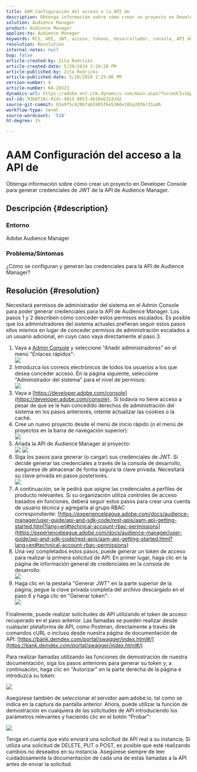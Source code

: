 ```yaml
---
title: AAM Configuración del acceso a la API de
description: Obtenga información sobre cómo crear un proyecto en Developer Console para generar credenciales de JWT de la API de Audience Manager.
solution: Audience Manager
product: Audience Manager
applies-to: Audience Manager
keywords: KCS, API, JWT, acceso, tokens, desarrollador, consola, API de REST, REST
resolution: Resolution
internal-notes: null
bug: false
article-created-by: Zita Rodricks
article-created-date: 5/20/2024 2:24:28 PM
article-published-by: Zita Rodricks
article-published-date: 5/20/2024 2:25:06 PM
version-number: 4
article-number: KA-20323
dynamics-url: https://adobe-ent.crm.dynamics.com/main.aspx?forceUCI=1&pagetype=entityrecord&etn=knowledgearticle&id=16de6aa6-b416-ef11-9f8a-6045bd026dc7
exl-id: 93b0716c-01dc-4915-8853-4b16eb3243d2
source-git-commit: b5a9f5c620b7ab5905f6e5360e18ba2036c31ad6
workflow-type: tm+mt
source-wordcount: '518'
ht-degree: 1%

---
```


# AAM Configuración del acceso a la API de


Obtenga información sobre cómo crear un proyecto en Developer Console para generar credenciales de JWT de la API de Audience Manager.

## Descripción {#description}


### Entorno

Adobe Audience Manager

### Problema/Síntomas

¿Cómo se configuran y generan las credenciales para la API de Audience Manager?


## Resolución {#resolution}


Necesitará permisos de administrador del sistema en el Admin Console para poder generar credenciales para la API de Audience Manager. Los pasos 1 y 2 describen cómo conceder estos permisos escalados. Es posible que los administradores del sistema actuales prefieran seguir estos pasos ellos mismos en lugar de conceder permisos de administración escalados a un usuario adicional, en cuyo caso vaya directamente al paso 3.

1. Vaya a [Admin Console](https://adminconsole.adobe.com/) y seleccione &quot;Añadir administradores&quot; en el menú &quot;Enlaces rápidos&quot;:<br>    ![](assets/27c759f0-4418-ed11-b83e-0022480868ff.png)
2. Introduzca los correos electrónicos de todos los usuarios a los que desea conceder acceso. En la página siguiente, seleccione &quot;Administrador del sistema&quot; para el nivel de permisos:<br>    ![](assets/4eaf764b-4518-ed11-b83e-0022480868ff.png)
3. Vaya a [https://developer.adobe.com/console](https://developer.adobe.com/console) . Si todavía no tiene acceso a pesar de que se le han concedido derechos de administración del sistema en los pasos anteriores, intente actualizar las cookies o la caché.
4. Cree un nuevo proyecto desde el menú de inicio rápido (o el menú de proyectos en la barra de navegación superior):<br>    ![](assets/363a9d79-1418-ed11-b83e-0022480868ff.png)
5. Añada la API de Audience Manager al proyecto:<br>    ![](assets/a06e1ebd-1418-ed11-b83e-0022480868ff.png)
   ![](assets/26768505-1518-ed11-b83e-0022480868ff.png)
6. Siga los pasos para generar (o cargar) sus credenciales de JWT. Si decide generar las credenciales a través de la consola de desarrollo, asegúrese de almacenar de forma segura la clave privada. Necesitará su clave privada en pasos posteriores.<br>    ![](assets/d7e73a64-1518-ed11-b83e-0022480868ff.png)
7. A continuación, se le pedirá que asigne las credenciales a perfiles de producto relevantes. Si su organización utiliza controles de acceso basados en funciones, deberá seguir estos pasos para crear una cuenta de usuario técnica y agregarla al grupo RBAC correspondiente: [https://experienceleague.adobe.com/docs/audience-manager/user-guide/api-and-sdk-code/rest-apis/aam-api-getting-started.html?lang=en#technical-account-rbac-permissions](https://experienceleague.adobe.com/docs/audience-manager/user-guide/api-and-sdk-code/rest-apis/aam-api-getting-started.html?lang=en#technical-account-rbac-permissions)
8. Una vez completados estos pasos, puede generar un token de acceso para realizar la primera solicitud de API. En primer lugar, haga clic en la página de información general de credenciales en la consola de desarrollo:<br>    ![](assets/f9ef434b-ef22-ed11-b83e-0022480868ff.png)
9. Haga clic en la pestaña &quot;Generar JWT&quot; en la parte superior de la página, pegue la clave privada completa del archivo descargado en el paso 6 y haga clic en &quot;Generar token&quot;:<br>    ![](assets/54d65c8d-ef22-ed11-b83e-0022480868ff.png)


Finalmente, puede realizar solicitudes de API utilizando el token de acceso recuperado en el paso anterior. Las llamadas se pueden realizar desde cualquier plataforma de API, como Postman, directamente a través de comandos cURL o incluso desde nuestra página de documentación de API: [https://bank.demdex.com/portal/swagger/index.html#/](https://bank.demdex.com/portal/swagger/index.html#/)

Para realizar llamadas utilizando las funciones de demostración de nuestra documentación, siga los pasos anteriores para generar su token y, a continuación, haga clic en &quot;Autorizar&quot; en la parte derecha de la página e introduzca su token:

![](assets/ba540b4f-f022-ed11-b83e-0022480868ff.png)

Asegúrese también de seleccionar el servidor aam.adobe.io, tal como se indica en la captura de pantalla anterior. Ahora, puede utilizar la función de demostración en cualquiera de las solicitudes de API introduciendo los parámetros relevantes y haciendo clic en el botón &quot;Probar&quot;:

![](assets/0ef8197f-f022-ed11-b83e-0022480868ff.png)

Tenga en cuenta que esto enviará una solicitud de API real a su instancia. Si utiliza una solicitud de DELETE, PUT o POST, es posible que esté realizando cambios no deseados en su instancia. Asegúrese siempre de leer cuidadosamente la documentación de cada una de estas llamadas a la API antes de enviar la solicitud.
